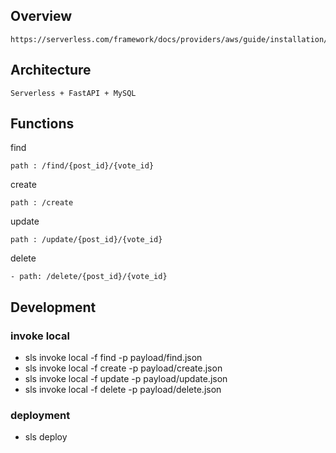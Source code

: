 ## Overview

```
https://serverless.com/framework/docs/providers/aws/guide/installation/
```

## Architecture

```
Serverless + FastAPI + MySQL
```

## Functions

find
```
path : /find/{post_id}/{vote_id}
```

create
```
path : /create
```

update
```
path : /update/{post_id}/{vote_id}
```

delete
```
- path: /delete/{post_id}/{vote_id}
```

## Development

### invoke local
- sls invoke local -f find -p payload/find.json
- sls invoke local -f create -p payload/create.json
- sls invoke local -f update -p payload/update.json
- sls invoke local -f delete -p payload/delete.json

### deployment
- sls deploy
